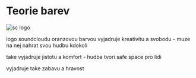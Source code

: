 # Teorie barev

![sc logo](https://1000logos.net/wp-content/uploads/2021/04/Soundcloud-logo-500x281.png)

logo soundcloudu oranzovou barvou vyjadruje kreativitu a svobodu - muze na nej nahrat svou hudbu kdokoli

take vyjadruje jistotu a komfort - hudba tvori safe space pro lidi

vyjadruje take zabavu a hravost


